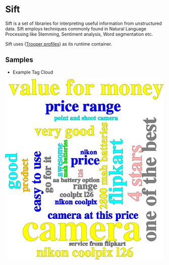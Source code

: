 Sift
====

Sift is a set of libraries for interpreting useful information from unstructured data. Sift employs techniques commonly found in Natural Language Processing like Stemming, Sentiment analysis, Word segmentation etc.

Sift uses ([Trooper profiles](https://github.com/regunathb/Trooper)) as its runtime container.

## Samples

* Example Tag Cloud 

![Camera tags](https://github.com/regunathb/Sift/raw/master/Docs/images/camd7fnwyqngxf5w.png)
